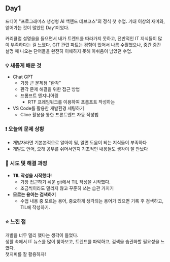 ## Day1

드디어 "프로그래머스 생성형 AI 백엔드 데브코스"의 정식 첫 수업. 기대 이상의 재미와, 얻어가는 것이 많았던 Day1이었다.

커리큘럼 설명을을 들으면서 내가 트렌드를 따라가지 못하고, 전반적인 IT 지식들이 많이 부족하다는 걸 느꼈다. GIT 관련 파트는 경험이 있어서 나름 수월했으나, 중간 중간 설명 때 나오는 단어들을 완전히 이해하지 못해 아쉬움이 남았던 수업.

### 💡 새롭게 배운 것
- Chat GPT
  - 가장 큰 문제점 "환각"
  - 환각 문제 해결을 위한 접근 방법
  - 프롬프트 엔지니어링
     - RTF 프레임워크를 이용하여 프롬프트 작성하는  
- VS Code를 활용한 개발환경 세팅하기
  - Cline 활용을 통한 프론트엔드 자동 작성법

### ❗ 오늘의 문제 상황

- 개발자라면 기본본적으로 알아야 될, 알면 도움이 되는 지식들이 부족하다
- 개발도 언어, 오래 공부를 쉬어서인지 기초적인 내용들도 생각이 잘 안났다

### 🚀 시도 및 해결 과정

- **TIL 작성을 시작했다!**
  - 가장 접근하기 쉬운 git에서 TIL 작성을 시작했다.
  - 조금씩이라도 밀리지 않고 꾸준히 쓰는 습관 가지기
- **모르는 용어는 검색하기**
  - 수업 내용 중 모르는 용어, 중요하게 생각되는 용어가 있으면 기록 후 검색하고, TIL에 작성하기.

### ⭐ 느낀 점

개발을 너무 멀리 했다는 생각이 들었다.  
생활 속에서 IT 뉴스를 많이 찾아보고, 트렌드를 파악하고, 검색을 습관화할 필요성을 느꼈다.  
챗지피를 잘 활용하자!
